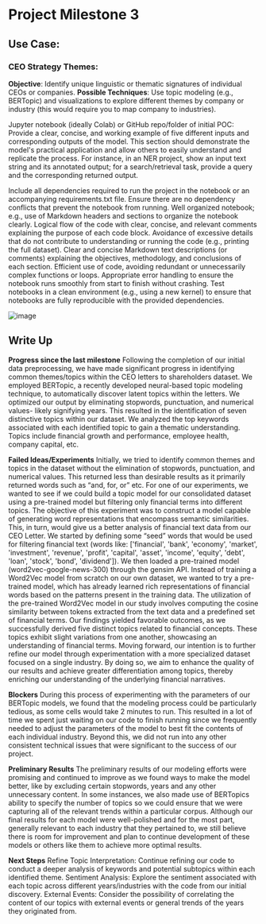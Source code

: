 # Project Milestone 3

## Use Case:

### CEO Strategy Themes:
**Objective**: Identify unique linguistic or thematic signatures of individual CEOs or companies.
**Possible Techniques**: Use topic modeling (e.g., BERTopic) and visualizations to explore different themes by company or industry (this would require you to map company to industries).



Jupyter notebook (ideally Colab) or GitHub repo/folder of initial POC: Provide a clear, concise, and working example of five different inputs and corresponding outputs of the model. This section should demonstrate the model's practical application and allow others to easily understand and replicate the process. For instance, in an NER project, show an input text string and its annotated output; for a search/retrieval task, provide a query and the corresponding returned output.

Include all dependencies required to run the project in the notebook or an accompanying requirements.txt file.
Ensure there are no dependency conflicts that prevent the notebook from running.
Well organized notebook; e.g., use of Markdown headers and sections to organize the notebook clearly.
Logical flow of the code with clear, concise, and relevant comments explaining the purpose of each code block.
Avoidance of excessive details that do not contribute to understanding or running the code (e.g., printing the full dataset).
Clear and concise Markdown text descriptions (or comments) explaining the objectives, methodology, and conclusions of each section.
Efficient use of code, avoiding redundant or unnecessarily complex functions or loops.
Appropriate error handling to ensure the notebook runs smoothly from start to finish without crashing.
Test notebooks in a clean environment (e.g., using a new kernel) to ensure that notebooks are fully reproducible with the provided dependencies.

![image]()


## Write Up
**Progress since the last milestone**
Following the completion of our initial data preprocessing, we have made significant progress in identifying common themes/topics within the CEO letters to shareholders dataset. We employed BERTopic, a recently developed neural-based topic modeling technique, to automatically discover latent topics within the letters. We optimized our output by eliminating stopwords, punctuation, and numerical values- likely signifying years. This resulted in the identification of seven distinctive topics within our dataset. We analyzed the top keywords associated with each identified topic to gain a thematic understanding. Topics include financial growth and performance, employee health, company capital, etc. 

**Failed Ideas/Experiments**
Initially, we tried to identify common themes and topics in the dataset without the elimination of stopwords, punctuation, and numerical values. This returned less than desirable results as it primarily returned words such as “and, for, or” etc. 
For one of our experiments, we wanted to see if we could build a topic model for our consolidated dataset using a pre-trained model but filtering only financial terms into different topics. The objective of this experiment was to construct a model capable of generating word representations that encompass semantic similarities. This, in turn, would give us a better analysis of financial text data from our CEO Letter. 
We started by defining some “seed” words that would be used for filtering financial text (words like: ['financial', 'bank', 'economy', 'market', 'investment', 'revenue', 'profit', 'capital', 'asset', 'income', 'equity', 'debt', 'loan', 'stock', 'bond', 'dividend']). We then loaded a pre-trained model (word2vec-google-news-300) through the gensim API. Instead of training a Word2Vec model from scratch on our own dataset, we wanted to try a pre-trained model, which has already learned rich representations of financial words based on the patterns present in the training data. 
The utilization of the pre-trained Word2Vec model in our study involves computing the cosine similarity between tokens extracted from the text data and a predefined set of financial terms. 
Our findings yielded favorable outcomes, as we successfully derived five distinct topics related to financial concepts. These topics exhibit slight variations from one another, showcasing an understanding of financial terms. Moving forward, our intention is to further refine our model through experimentation with a more specialized dataset focused on a single industry. By doing so, we aim to enhance the quality of our results and achieve greater differentiation among topics, thereby enriching our understanding of the underlying financial narratives.

**Blockers**
During this process of experimenting with the parameters of our BERTopic models, we found that the modeling process could be particularly tedious, as some cells would take 2 minutes to run. This resulted in a lot of time we spent just waiting on our code to finish running since we frequently needed to adjust the parameters of the model to best fit the contents of each individual industry.
Beyond this, we did not run into any other consistent technical issues that were significant to the success of our project.

**Preliminary Results**
	The preliminary results of our modeling efforts were promising and continued to improve as we found ways to make the model better, like by excluding certain stopwords, years and any other unnecessary content. In some instances, we also made use of BERTopics ability to specify the number of topics so we could ensure that we were capturing all of the relevant trends within a particular corpus. Although our final results for each model were well-polished and for the most part, generally relevant to each industry that they pertained to, we still believe there is room for improvement and plan to continue development of these models or others like them to achieve more optimal results.

**Next Steps**
Refine Topic Interpretation: Continue refining our code to conduct a deeper analysis of keywords and potential subtopics within each identified theme.
Sentiment Analysis: Explore the sentiment associated with each topic across different years/industries with the code from our initial discovery.
External Events: Consider the possibility of correlating the content of our topics with external events or general trends of the years they originated from.
